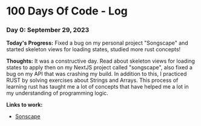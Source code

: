# 100 Days Of Code - Log

### Day 0: September 29, 2023

**Today's Progress:** Fixed a bug on my personal project "Songscape" and started skeleton views for loading states, studied more rust concepts!

**Thoughts:** It was a constructive day. Read about skeleton views for loading states to apply then on my NextJS project called "songscape", also fixed a bug on my API that was crashing my build. In addition to this, I practiced RUST by solving exercises about Strings and Arrays. This process of learning rust has taught me a lot of concepts that have helped me a lot in my understanding of programming logic.

**Links to work:**
- [Sonscape](https://github.com/Kevhec/songscape)
